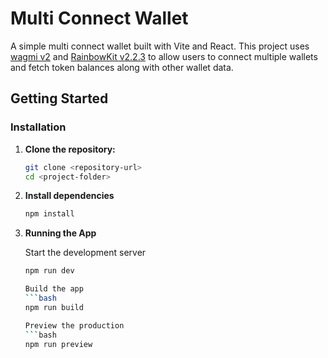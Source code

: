 # Multi Connect Wallet

A simple multi connect wallet built with Vite and React. This project uses [wagmi v2](https://wagmi.sh/) and [RainbowKit v2.2.3](https://www.rainbowkit.com/) to allow users to connect multiple wallets and fetch token balances along with other wallet data.

## Getting Started

### Installation

1. **Clone the repository:**
   ```bash
   git clone <repository-url>
   cd <project-folder>

2. **Install dependencies**
    ```bash
    npm install

3. **Running the App**

    Start the development server
     ```bash
    npm run dev

    Build the app
     ```bash
    npm run build

    Preview the production
     ```bash
    npm run preview
    
        

